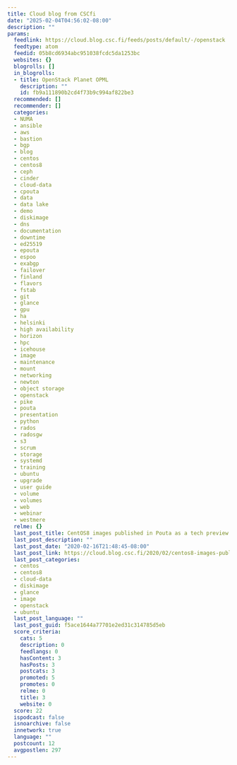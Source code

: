 ```yaml
---
title: Cloud blog from CSCfi
date: "2025-02-04T04:56:02-08:00"
description: ""
params:
  feedlink: https://cloud.blog.csc.fi/feeds/posts/default/-/openstack
  feedtype: atom
  feedid: 05b8cd6934abc951038fcdc5da1253bc
  websites: {}
  blogrolls: []
  in_blogrolls:
  - title: OpenStack Planet OPML
    description: ""
    id: fb9a111890b2cd4f73b9c994af822be3
  recommended: []
  recommender: []
  categories:
  - NUMA
  - ansible
  - aws
  - bastion
  - bgp
  - blog
  - centos
  - centos8
  - ceph
  - cinder
  - cloud-data
  - cpouta
  - data
  - data lake
  - demo
  - diskimage
  - dns
  - documentation
  - downtime
  - ed25519
  - epouta
  - espoo
  - exabgp
  - failover
  - finland
  - flavors
  - fstab
  - git
  - glance
  - gpu
  - ha
  - helsinki
  - high availability
  - horizon
  - hpc
  - icehouse
  - image
  - maintenance
  - mount
  - networking
  - newton
  - object storage
  - openstack
  - pike
  - pouta
  - presentation
  - python
  - rados
  - radosgw
  - s3
  - scrum
  - storage
  - systemd
  - training
  - ubuntu
  - upgrade
  - user guide
  - volume
  - volumes
  - web
  - webinar
  - westmere
  relme: {}
  last_post_title: CentOS8 images published in Pouta as a tech preview
  last_post_description: ""
  last_post_date: "2020-02-16T21:48:45-08:00"
  last_post_link: https://cloud.blog.csc.fi/2020/02/centos8-images-published-in-pouta-as.html
  last_post_categories:
  - centos
  - centos8
  - cloud-data
  - diskimage
  - glance
  - image
  - openstack
  - ubuntu
  last_post_language: ""
  last_post_guid: f5ace1644a77701e2ed31c314785d5eb
  score_criteria:
    cats: 5
    description: 0
    feedlangs: 0
    hasContent: 3
    hasPosts: 3
    postcats: 3
    promoted: 5
    promotes: 0
    relme: 0
    title: 3
    website: 0
  score: 22
  ispodcast: false
  isnoarchive: false
  innetwork: true
  language: ""
  postcount: 12
  avgpostlen: 297
---
```

